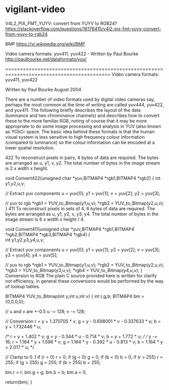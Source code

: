 # vigilant-video

V4L2_PIX_FMT_YUYV: convert from YUYV to RGB24?
https://stackoverflow.com/questions/16176415/v4l2-pix-fmt-yuyv-convert-from-yuyv-to-rgb24

BMP
https://vi.wikipedia.org/wiki/BMP

Video camera formats: yuv411, yuv422 - Written by Paul Bourke
http://paulbourke.net/dataformats/yuv/


==========================================================================================
Video camera formats: yuv411, yuv422

Written by Paul Bourke
August 2004


There are a number of video formats used by digital video cameras say, perhaps the most common at the time of writing are called yuv444, yuv422, and yuv411. The following briefly describes the layout of the data (luminance and two chrominance channels) and describes how to convert these to the more familiar RGB, noting of course that it may be more appropriate to do some image processing and analysis in YUV (also known as YCbCr space. The basic idea behind these formats is that the human visual system is less sensitive to high frequency colour information (compared to luminance) so the colour information can be encoded at a lower spatial resolution.

422
To reconstruct pixels in pairs, 4 bytes of data are required. The bytes are arranged as u, y1, v, y2. The total number of bytes in the image stream is 2 x width x height.

void Convert422(unsigned char *yuv,BITMAP4 *rgb1,BITMAP4 *rgb2)
{
   int y1,y2,u,v;

   // Extract yuv components
   u  = yuv[0];
   y1 = yuv[1];
   v  = yuv[2];
   y2 = yuv[3];

   // yuv to rgb
   *rgb1 = YUV_to_Bitmap(y1,u,v);
   *rgb2 = YUV_to_Bitmap(y2,u,v);
}
411
To reconstruct pixels in sets of 4, 6 bytes of data are required. The bytes are arranged as u, y1, y2, v, y3, y4. The total number of bytes in the image stream is 6 x width x height / 4.

void Convert411(unsigned char *yuv,BITMAP4 *rgb1,BITMAP4 *rgb2,BITMAP4 *rgb3,BITMAP4 *rgb4)
{  
   int y1,y2,y3,y4,u,v;
   
   // Extract yuv components
   u  = yuv[0];
   y1 = yuv[1];
   y2 = yuv[2];
   v  = yuv[3];
   y3 = yuv[4];
   y4 = yuv[5];

   // yuv to rgb
   *rgb1 = YUV_to_Bitmap(y1,u,v);
   *rgb2 = YUV_to_Bitmap(y2,u,v);
   *rgb3 = YUV_to_Bitmap(y3,u,v);
   *rgb4 = YUV_to_Bitmap(y4,u,v);
}
Conversion to RGB
The plain C source provided here is written for clarify not efficiency, in general these conversions would be performed by the way of lookup tables.

BITMAP4 YUV_to_Bitmap(int y,int u,int v)
{
   int r,g,b;
   BITMAP4 bm = {0,0,0,0};
   
   // u and v are +-0.5
   u -= 128;
   v -= 128;

   // Conversion
   r = y + 1.370705 * v;
   g = y - 0.698001 * v - 0.337633 * u;
   b = y + 1.732446 * u;

/*
   r = y + 1.402 * v;
   g = y - 0.344 * u - 0.714 * v;
   b = y + 1.772 * u;
*/
/*
   y -= 16;
   r = 1.164 * y + 1.596 * v;
   g = 1.164 * y - 0.392 * u - 0.813 * v;
   b = 1.164 * y + 2.017 * u;
*/

   // Clamp to 0..1
   if (r < 0) r = 0;
   if (g < 0) g = 0;
   if (b < 0) b = 0;
   if (r > 255) r = 255;
   if (g > 255) g = 255;
   if (b > 255) b = 255;

   bm.r = r;
   bm.g = g;
   bm.b = b;
   bm.a = 0;

   return(bm);
}
